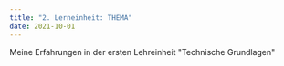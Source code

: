```yaml
---
title: "2. Lerneinheit: THEMA"
date: 2021-10-01
---
```


Meine Erfahrungen in der ersten Lehreinheit "Technische Grundlagen"
